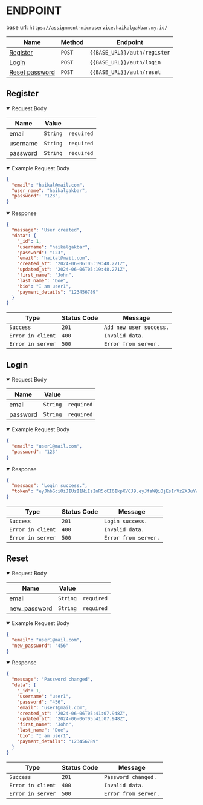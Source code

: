 # ENDPOINT
base url: `https://assignment-microservice.haikalgakbar.my.id/`

| **Name** | **Method** | **Endpoint** |
| ------------- | ------------- | ------------- |
| [Register](#register) | `POST` | `{{BASE_URL}}/auth/register` |
| [Login](#login) | `POST` | `{{BASE_URL}}/auth/login` |
| [Reset password](#logout) | `POST` | `{{BASE_URL}}/auth/reset` |

## Register
<details open>
<summary> Request Body </summary>

| **Name** | **Value** | |
| ------------- | ------------- | ------------- |
| email | `String` | `required` |
| username | `String` | `required` |
| password | `String` | `required` |
</details>

<details open>
<summary> Example Request Body </summary>

```JSON
{
  "email": "haikal@mail.com",
  "user_name": "haikalgakbar",
  "password": "123",
}
```
</details>

<details open>
<summary> Response </summary>

```JSON
{
  "message": "User created",
  "data": {
    "_id": 1,
    "username": "haikalgakbar",
    "password": "123",
    "email": "haikal@mail.com",
    "created_at": "2024-06-06T05:19:48.271Z",
    "updated_at": "2024-06-06T05:19:48.271Z",
    "first_name": "John",
    "last_name": "Doe",
    "bio": "I am user1",
    "payment_details": "123456789"
  }
}
```


| **Type** | **Status Code** | **Message** |
| ------------- | ------------- | ------------- |
| `Success` | `201` | `Add new user success.` |
| `Error in client` | `400` | `Invalid data.` |
| `Error in server` | `500` | `Error from server.` |
</details>

## Login
<details open>
<summary> Request Body </summary>

| **Name** | **Value** | |
| ------------- | ------------- | ------------- |
| email | `String` | `required` |
| password | `String` | `required` |
</details>

<details open>
<summary> Example Request Body </summary>

```JSON
{
  "email": "user1@mail.com",
  "password": "123"
}
```
</details>

<details open>
<summary> Response </summary>

```JSON
{
  "message": "Login success.",
  "token": "eyJhbGciOiJIUzI1NiIsInR5cCI6IkpXVCJ9.eyJfaWQiOjEsInVzZXJuYW1lIjoidXNlcjEiLCJlbWFpbCI6InVzZXIxQG1haWwuY29tIiwiZmlyc3RfbmFtZSI6IkpvaG4iLCJsYXN0X25hbWUiOiJEb2UiLCJpYXQiOjE3MTc2NTM0ODV9.ypgQmEVc3pkWVZgdvzu8SpOtUjAKuorbJOSCVM-Mt_w"
}
```


| **Type** | **Status Code** | **Message** |
| ------------- | ------------- | ------------- |
| `Success` | `201` | `Login success.` |
| `Error in client` | `400` | `Invalid data.` |
| `Error in server` | `500` | `Error from server.` |
</details>

## Reset
<details open>
<summary> Request Body </summary>

| **Name** | **Value** | |
| ------------- | ------------- | ------------- |
| email | `String` | `required` |
| new_password | `String` | `required` |
</details>

<details open>
<summary> Example Request Body </summary>

```JSON
{
  "email": "user1@mail.com",
  "new_password": "456"
}
```
</details>

<details open>
<summary> Response </summary>

```JSON
{
  "message": "Password changed",
  "data": {
    "_id": 1,
    "username": "user1",
    "password": "456",
    "email": "user1@mail.com",
    "created_at": "2024-06-06T05:41:07.948Z",
    "updated_at": "2024-06-06T05:41:07.948Z",
    "first_name": "John",
    "last_name": "Doe",
    "bio": "I am user1",
    "payment_details": "123456789"
  }
}
```

| **Type** | **Status Code** | **Message** |
| ------------- | ------------- | ------------- |
| `Success` | `201` | `Password changed.` |
| `Error in client` | `400` | `Invalid data.` |
| `Error in server` | `500` | `Error from server.` |
</details>